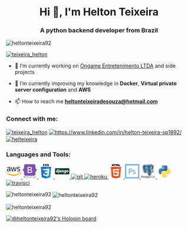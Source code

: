<h1 align="center">Hi 👋, I'm Helton Teixeira</h1>
<h3 align="center">A python backend developer from Brazil</h3>

<p align="left"> <img src="https://komarev.com/ghpvc/?username=heltonteixeira92&label=Profile%20views&color=0e75b6&style=flat" alt="heltonteixeira92" /> </p>

<p align="left"> <a href="https://twitter.com/teixeira_helton" target="blank"><img src="https://img.shields.io/twitter/follow/teixeira_helton?logo=twitter&style=for-the-badge" alt="teixeira_helton" /></a> </p>

- 🔭 I’m currently working on [Ongame Entretenimento LTDA](https://br.ongame.net/) and side projects

- 🌱 I’m currently improving my knowledge in **Docker**, **Virtual private server configuration** and **AWS**

- 📫 How to reach me **heltonteixeiradesouza@hotmail.com**

<h3 align="left">Connect with me:</h3>
<p align="left">
<a href="https://twitter.com/teixeira_helton" target="blank"><img align="center" src="https://cdn.jsdelivr.net/npm/simple-icons@3.0.1/icons/twitter.svg" alt="teixeira_helton" height="30" width="40" /></a>
<a href="https://linkedin.com/in/https://www.linkedin.com/in/helton-teixeira-sp1992/" target="blank"><img align="center" src="https://cdn.jsdelivr.net/npm/simple-icons@3.0.1/icons/linkedin.svg" alt="https://www.linkedin.com/in/helton-teixeira-sp1992/" height="30" width="40" /></a>
<a href="https://instagram.com/helteixeira" target="blank"><img align="center" src="https://cdn.jsdelivr.net/npm/simple-icons@3.0.1/icons/instagram.svg" alt="helteixeira" height="30" width="40" /></a>
</p>

<h3 align="left">Languages and Tools:</h3>
<p align="left"> <a href="https://aws.amazon.com" target="_blank"> <img src="https://raw.githubusercontent.com/devicons/devicon/master/icons/amazonwebservices/amazonwebservices-original-wordmark.svg" alt="aws" width="40" height="40"/> </a> <a href="https://getbootstrap.com" target="_blank"> <img src="https://raw.githubusercontent.com/devicons/devicon/master/icons/bootstrap/bootstrap-plain-wordmark.svg" alt="bootstrap" width="40" height="40"/> </a> <a href="https://www.w3schools.com/css/" target="_blank"> <img src="https://raw.githubusercontent.com/devicons/devicon/master/icons/css3/css3-original-wordmark.svg" alt="css3" width="40" height="40"/> </a> <a href="https://www.djangoproject.com/" target="_blank"> <img src="https://raw.githubusercontent.com/devicons/devicon/master/icons/django/django-original.svg" alt="django" width="40" height="40"/> </a> <a href="https://git-scm.com/" target="_blank"> <img src="https://www.vectorlogo.zone/logos/git-scm/git-scm-icon.svg" alt="git" width="40" height="40"/> </a> <a href="https://heroku.com" target="_blank"> <img src="https://www.vectorlogo.zone/logos/heroku/heroku-icon.svg" alt="heroku" width="40" height="40"/> </a> <a href="https://www.w3.org/html/" target="_blank"> <img src="https://raw.githubusercontent.com/devicons/devicon/master/icons/html5/html5-original-wordmark.svg" alt="html5" width="40" height="40"/> </a> <a href="https://www.photoshop.com/en" target="_blank"> <img src="https://raw.githubusercontent.com/devicons/devicon/master/icons/photoshop/photoshop-line.svg" alt="photoshop" width="40" height="40"/> </a> <a href="https://www.postgresql.org" target="_blank"> <img src="https://raw.githubusercontent.com/devicons/devicon/master/icons/postgresql/postgresql-original-wordmark.svg" alt="postgresql" width="40" height="40"/> </a> <a href="https://www.python.org" target="_blank"> <img src="https://raw.githubusercontent.com/devicons/devicon/master/icons/python/python-original.svg" alt="python" width="40" height="40"/> </a> <a href="https://travis-ci.org" target="_blank"> <img src="https://www.vectorlogo.zone/logos/travis-ci/travis-ci-icon.svg" alt="travisci" width="40" height="40"/> </a> </p>

<p><img align="left" src="https://github-readme-stats.vercel.app/api/top-langs?username=heltonteixeira92&show_icons=true&theme=dark&locale=en&layout=compact" alt="heltonteixeira92" /></p>

<p>&nbsp;<img align="center" src="https://github-readme-stats.vercel.app/api?username=heltonteixeira92&show_icons=true&theme=dark&locale=en" alt="heltonteixeira92" /></p>

<p><img align="center" src="https://github-readme-streak-stats.herokuapp.com/?user=heltonteixeira92&theme=dark" alt="heltonteixeira92" /></p>

[![@heltonteixeira92's Holopin board](https://holopin.io/api/user/board?user=heltonteixeira92)](https://holopin.io/@heltonteixeira92)

